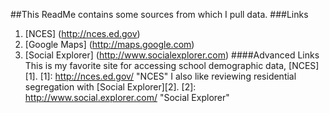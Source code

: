 ##This ReadMe contains some sources from which I pull data.
###Links
1. [NCES] (http://nces.ed.gov)
2. [Google Maps] (http://maps.google.com)
3. [Social Explorer] (http://www.socialexplorer.com)
####Advanced Links
This is my favorite site for accessing school demographic data, [NCES][1].
[1]: http://nces.ed.gov/ "NCES"
I also like reviewing residential segregation with [Social Explorer][2].
[2]: http://www.social.explorer.com/ "Social Explorer"
